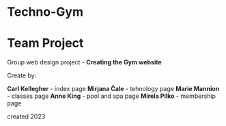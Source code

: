 # Techno-Gym

# Team Project
Group web design project - **Creating the Gym website**

Create by:

**Carl Kellegher** - index page 
**Mirjana Čale** - tehnology page 
**Marie Mannion** - classes page 
**Anne King** - pool and spa page 
**Mirela Pilko** - membership page

created 2023

